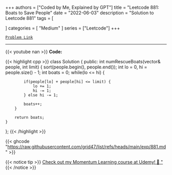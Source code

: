 
+++
authors = ["Coded by Me, Explained by GPT"]
title = "Leetcode 881: Boats to Save People"
date = "2022-06-03"
description = "Solution to Leetcode 881"
tags = [
    
]
categories = [
    "Medium"
]
series = ["Leetcode"]
+++



[`Problem Link`](https://leetcode.com/problems/boats-to-save-people/description/)

---
{{< youtube nan >}}
**Code:**

{{< highlight cpp >}}
class Solution {
public:
    int numRescueBoats(vector<int>& people, int limit) {
        sort(people.begin(), people.end());
        int lo = 0, hi = people.size() - 1;
        int boats = 0;
        while(lo <= hi) {
            
            if(people[lo] + people[hi] <= limit) {
                lo += 1;
                hi -= 1;
            } else hi -= 1;
            
            boats++;
        }
        
        return boats;
    }
};
{{< /highlight >}}

{{< ghcode "https://raw.githubusercontent.com/grid47/list/refs/heads/main/exp/881.md" >}}

{{< notice tip >}}
[Check out my Momentum Learning course at Udemy! 🚀 "](https://www.udemy.com/course/blind-75-the-data-structures-and-algorithms-essentials/)
{{< /notice >}}

